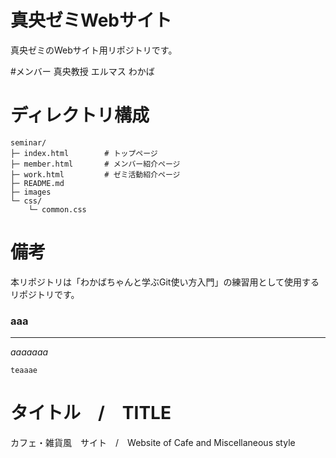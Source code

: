 # 真央ゼミWebサイト
真央ゼミのWebサイト用リポジトリです。

#メンバー
真央教授
エルマス
わかば

# ディレクトリ構成
```
seminar/
├─ index.html        # トップページ
├─ member.html       # メンバー紹介ページ
├─ work.html         # ゼミ活動紹介ページ
├─ README.md
├─ images
└─ css/
    └─ common.css
```

# 備考
本リポジトリは「わかばちゃんと学ぶGit使い方入門」の練習用として使用するリポジトリです。


### aaa
***
*aaaaaaa*
```
teaaae
```

# タイトル　/　TITLE
カフェ・雑貨風　サイト　/　Website of Cafe and Miscellaneous style
